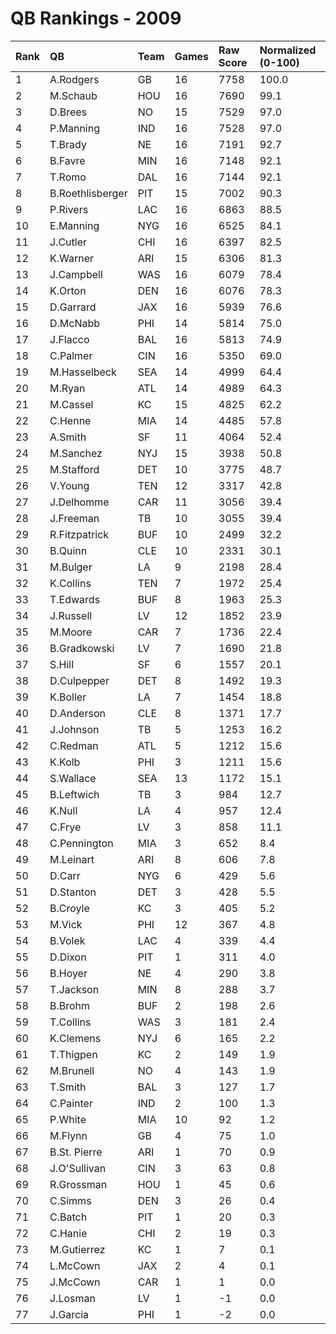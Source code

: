 # QB Rankings - 2009

| Rank | QB               | Team | Games | Raw Score | Normalized (0-100) |
| :----| :----------------| :----| :-----| :---------| :------------------|
| 1    | A.Rodgers        | GB   | 16    | 7758      | 100.0              |
| 2    | M.Schaub         | HOU  | 16    | 7690      | 99.1               |
| 3    | D.Brees          | NO   | 15    | 7529      | 97.0               |
| 4    | P.Manning        | IND  | 16    | 7528      | 97.0               |
| 5    | T.Brady          | NE   | 16    | 7191      | 92.7               |
| 6    | B.Favre          | MIN  | 16    | 7148      | 92.1               |
| 7    | T.Romo           | DAL  | 16    | 7144      | 92.1               |
| 8    | B.Roethlisberger | PIT  | 15    | 7002      | 90.3               |
| 9    | P.Rivers         | LAC  | 16    | 6863      | 88.5               |
| 10   | E.Manning        | NYG  | 16    | 6525      | 84.1               |
| 11   | J.Cutler         | CHI  | 16    | 6397      | 82.5               |
| 12   | K.Warner         | ARI  | 15    | 6306      | 81.3               |
| 13   | J.Campbell       | WAS  | 16    | 6079      | 78.4               |
| 14   | K.Orton          | DEN  | 16    | 6076      | 78.3               |
| 15   | D.Garrard        | JAX  | 16    | 5939      | 76.6               |
| 16   | D.McNabb         | PHI  | 14    | 5814      | 75.0               |
| 17   | J.Flacco         | BAL  | 16    | 5813      | 74.9               |
| 18   | C.Palmer         | CIN  | 16    | 5350      | 69.0               |
| 19   | M.Hasselbeck     | SEA  | 14    | 4999      | 64.4               |
| 20   | M.Ryan           | ATL  | 14    | 4989      | 64.3               |
| 21   | M.Cassel         | KC   | 15    | 4825      | 62.2               |
| 22   | C.Henne          | MIA  | 14    | 4485      | 57.8               |
| 23   | A.Smith          | SF   | 11    | 4064      | 52.4               |
| 24   | M.Sanchez        | NYJ  | 15    | 3938      | 50.8               |
| 25   | M.Stafford       | DET  | 10    | 3775      | 48.7               |
| 26   | V.Young          | TEN  | 12    | 3317      | 42.8               |
| 27   | J.Delhomme       | CAR  | 11    | 3056      | 39.4               |
| 28   | J.Freeman        | TB   | 10    | 3055      | 39.4               |
| 29   | R.Fitzpatrick    | BUF  | 10    | 2499      | 32.2               |
| 30   | B.Quinn          | CLE  | 10    | 2331      | 30.1               |
| 31   | M.Bulger         | LA   | 9     | 2198      | 28.4               |
| 32   | K.Collins        | TEN  | 7     | 1972      | 25.4               |
| 33   | T.Edwards        | BUF  | 8     | 1963      | 25.3               |
| 34   | J.Russell        | LV   | 12    | 1852      | 23.9               |
| 35   | M.Moore          | CAR  | 7     | 1736      | 22.4               |
| 36   | B.Gradkowski     | LV   | 7     | 1690      | 21.8               |
| 37   | S.Hill           | SF   | 6     | 1557      | 20.1               |
| 38   | D.Culpepper      | DET  | 8     | 1492      | 19.3               |
| 39   | K.Boller         | LA   | 7     | 1454      | 18.8               |
| 40   | D.Anderson       | CLE  | 8     | 1371      | 17.7               |
| 41   | J.Johnson        | TB   | 5     | 1253      | 16.2               |
| 42   | C.Redman         | ATL  | 5     | 1212      | 15.6               |
| 43   | K.Kolb           | PHI  | 3     | 1211      | 15.6               |
| 44   | S.Wallace        | SEA  | 13    | 1172      | 15.1               |
| 45   | B.Leftwich       | TB   | 3     | 984       | 12.7               |
| 46   | K.Null           | LA   | 4     | 957       | 12.4               |
| 47   | C.Frye           | LV   | 3     | 858       | 11.1               |
| 48   | C.Pennington     | MIA  | 3     | 652       | 8.4                |
| 49   | M.Leinart        | ARI  | 8     | 606       | 7.8                |
| 50   | D.Carr           | NYG  | 6     | 429       | 5.6                |
| 51   | D.Stanton        | DET  | 3     | 428       | 5.5                |
| 52   | B.Croyle         | KC   | 3     | 405       | 5.2                |
| 53   | M.Vick           | PHI  | 12    | 367       | 4.8                |
| 54   | B.Volek          | LAC  | 4     | 339       | 4.4                |
| 55   | D.Dixon          | PIT  | 1     | 311       | 4.0                |
| 56   | B.Hoyer          | NE   | 4     | 290       | 3.8                |
| 57   | T.Jackson        | MIN  | 8     | 288       | 3.7                |
| 58   | B.Brohm          | BUF  | 2     | 198       | 2.6                |
| 59   | T.Collins        | WAS  | 3     | 181       | 2.4                |
| 60   | K.Clemens        | NYJ  | 6     | 165       | 2.2                |
| 61   | T.Thigpen        | KC   | 2     | 149       | 1.9                |
| 62   | M.Brunell        | NO   | 4     | 143       | 1.9                |
| 63   | T.Smith          | BAL  | 3     | 127       | 1.7                |
| 64   | C.Painter        | IND  | 2     | 100       | 1.3                |
| 65   | P.White          | MIA  | 10    | 92        | 1.2                |
| 66   | M.Flynn          | GB   | 4     | 75        | 1.0                |
| 67   | B.St. Pierre     | ARI  | 1     | 70        | 0.9                |
| 68   | J.O'Sullivan     | CIN  | 3     | 63        | 0.8                |
| 69   | R.Grossman       | HOU  | 1     | 45        | 0.6                |
| 70   | C.Simms          | DEN  | 3     | 26        | 0.4                |
| 71   | C.Batch          | PIT  | 1     | 20        | 0.3                |
| 72   | C.Hanie          | CHI  | 2     | 19        | 0.3                |
| 73   | M.Gutierrez      | KC   | 1     | 7         | 0.1                |
| 74   | L.McCown         | JAX  | 2     | 4         | 0.1                |
| 75   | J.McCown         | CAR  | 1     | 1         | 0.0                |
| 76   | J.Losman         | LV   | 1     | -1        | 0.0                |
| 77   | J.Garcia         | PHI  | 1     | -2        | 0.0                |

